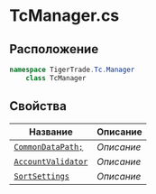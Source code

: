 
# TcManager.cs
## Расположение
```csharp
namespace TigerTrade.Tc.Manager  
    class TcManager
```

## Свойства
| Название | Описание |
| --- | --- |
| [`CommonDataPath;`](./Свойства/CommonDataPath;.md) | *Описание* |
| [`AccountValidator`](./Свойства/AccountValidator.md) | *Описание* |
| [`SortSettings`](./Свойства/SortSettings.md) | *Описание* |
